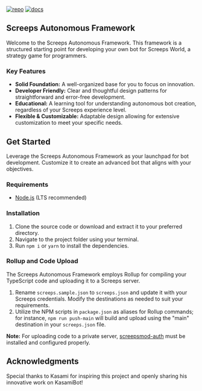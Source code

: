 [![repo](https://custom-icon-badges.demolab.com/badge/repo-dodgerblue.svg?logo=repo)](https://github.com/admon84/screeps-autonomous-framework)
[![docs](https://custom-icon-badges.demolab.com/badge/docs-seagreen.svg?logo=book)](https://admon84.github.io/screeps-autonomous-framework/)

## Screeps Autonomous Framework

Welcome to the Screeps Autonomous Framework. This framework is a structured starting point for developing your own bot for Screeps World, a strategy game for programmers.

### **Key Features**

- **Solid Foundation:** A well-organized base for you to focus on innovation.
- **Developer Friendly:** Clear and thoughtful design patterns for straightforward and error-free development.
- **Educational:** A learning tool for understanding autonomous bot creation, regardless of your Screeps experience level.
- **Flexible & Customizable:** Adaptable design allowing for extensive customization to meet your specific needs.

## **Get Started**

Leverage the Screeps Autonomous Framework as your launchpad for bot development. Customize it to create an advanced bot that aligns with your objectives.

### **Requirements**

- [Node.js](https://nodejs.org/en/download) (LTS recommended)

### **Installation**

1. Clone the source code or download and extract it to your preferred directory.
2. Navigate to the project folder using your terminal.
3. Run `npm i` or `yarn` to install the dependencies.

### **Rollup and Code Upload**

The Screeps Autonomous Framework employs Rollup for compiling your TypeScript code and uploading it to a Screeps server.

1. Rename `screeps.sample.json` to `screeps.json` and update it with your Screeps credentials. Modify the destinations as needed to suit your requirements.
2. Utilize the NPM scripts in `package.json` as aliases for Rollup commands; for instance, `npm run push-main` will build and upload using the "main" destination in your `screeps.json` file.

**Note:** For uploading code to a private server, [screepsmod-auth](https://github.com/ScreepsMods/screepsmod-auth) must be installed and configured properly.

## **Acknowledgments**

Special thanks to Kasami for inspiring this project and openly sharing his innovative work on KasamiBot!
